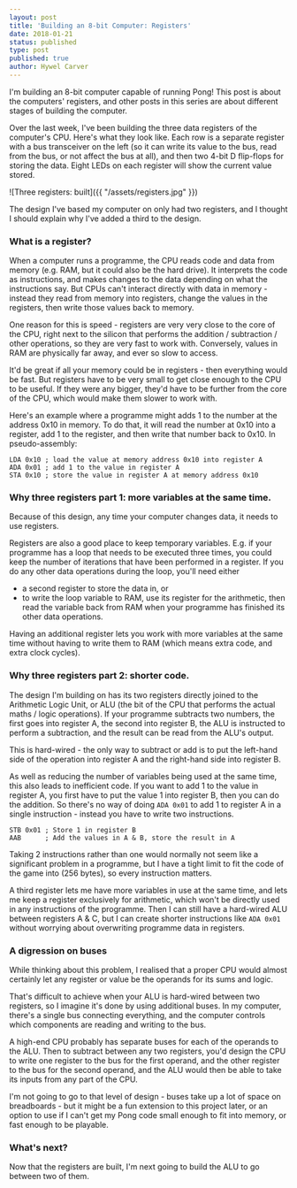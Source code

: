```yaml
---
layout: post
title: 'Building an 8-bit Computer: Registers'
date: 2018-01-21
status: published
type: post
published: true
author: Hywel Carver
---
```


I'm building an 8-bit computer capable of running Pong! This post is about the
computers' registers, and other posts in this series are about different stages
of building the computer.

Over the last week, I've been building the three data registers of the computer's CPU.
Here's what they look like. Each row is a separate register with a bus transceiver on
the left
(so it can write its value to the bus, read from the bus, or not affect the bus at all),
and then two 4-bit D flip-flops for storing the data. Eight LEDs on each register
will show the current value stored.

![Three registers: built]({{ "/assets/registers.jpg" }})

The design I've based my computer on only had two registers,
and I thought I should explain why I've added a third to the design.

### What is a register?

When a computer runs a programme, the CPU reads code and data from memory
(e.g. RAM, but it could also be the hard drive). It interprets the code as
instructions, and makes changes to the data depending on what the instructions
say.
But CPUs can't interact
directly with data in memory - instead they read from memory into registers,
change the values in the registers, then write those values back to memory.

One reason for this is speed - registers are very very
close to the core of the CPU, right next to the silicon that performs the
addition / subtraction / other operations, so they are very fast to work with. Conversely,
values in RAM are physically far away, and ever so slow to access.

It'd be great if all your memory could be in registers - then everything would be fast.
But registers have to be very small to get close enough to the CPU to be useful.
If they were any bigger, they'd have to be further from the core of the CPU, which
would make them slower to work with.

Here's an example where a programme
might adds 1 to the number at the address 0x10 in memory.
To do that, it will read the number at 0x10 into a register, add 1 to the register,
and then write that number back to 0x10. In pseudo-assembly:

```
LDA 0x10 ; load the value at memory address 0x10 into register A
ADA 0x01 ; add 1 to the value in register A
STA 0x10 ; store the value in register A at memory address 0x10
```

### Why three registers part 1: more variables at the same time.

Because of this design, any time your computer changes data, it needs to use registers.

Registers are also a good place to keep temporary variables. E.g. if your programme
has a loop that needs to be executed three times, you could keep the number of
iterations that have been performed in a register. If you do any other
data operations during the loop, you'll need either
* a second register to store the data in, or
* to write the loop variable to RAM, use its register for the arithmetic, then read the variable back from RAM when your programme has finished its other data operations.

Having an additional register lets you work with more variables at the same time
without having to write them to RAM (which means extra code, and extra clock cycles).

### Why three registers part 2: shorter code.

The design I'm building on has its two registers
directly joined to the Arithmetic Logic Unit, or ALU (the bit of the
CPU that performs the actual maths / logic operations). If your programme subtracts two numbers, the first goes into register A, the second
into register B, the ALU is instructed to perform a subtraction, and the result can be read
from the ALU's output.

This is hard-wired - the only way to subtract or add is to put the left-hand side
of the operation into register A and the right-hand side into register B.

As well as reducing the number of variables being used at the same time, this
also leads to inefficient code. If you want to add 1 to the value in register A, you first
have to put the value 1 into register B, then you can do the addition. So there's no way of
doing `ADA 0x01` to add 1 to register A in a single instruction - instead you have to write
two instructions.

```
STB 0x01 ; Store 1 in register B
AAB      ; Add the values in A & B, store the result in A
```

Taking 2
instructions rather than one would normally not seem like a significant problem in
a programme, but I have a tight limit to fit the code of the game into (256 bytes), so every
instruction matters.

A third register lets me have more variables in use at the same time, and
lets me keep a register exclusively for arithmetic, which won't be directly
used in any instructions of the programme. Then I can still have a hard-wired ALU
between registers A & C, but I can create shorter instructions like `ADA 0x01`
without worrying about overwriting programme data in registers.

### A digression on buses

While thinking about this problem, I realised that a proper CPU would
almost certainly let any register or value be the operands for its sums and logic.

That's difficult to achieve when your ALU is hard-wired between two registers,
so I imagine it's done by using additional buses. In my computer, there's a single bus
connecting everything, and the computer controls which components are reading and
writing to the bus.

A high-end CPU probably has separate buses for each of the operands to the ALU.
Then to subtract between any two registers, you'd design the CPU to write one register
to the bus for the first operand, and the other register to the bus for the second
operand, and the ALU would then be able to take its inputs from any part of the
CPU.

I'm not going to go to that level of design - buses take up a lot of space on breadboards -
but it might be a fun extension to this project later, or an option to use if I can't get
my Pong code small enough to fit into memory, or fast enough to be playable.

### What's next?

Now that the registers are built, I'm next going to build the ALU to go between
two of them.
